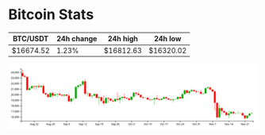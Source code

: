 # Bitcoin Stats

BTC/USDT|24h change|24h high|24h low|
|---|---|---|---|
|$16674.52|1.23%|$16812.63|$16320.02|

<img src="./chart.svg">
